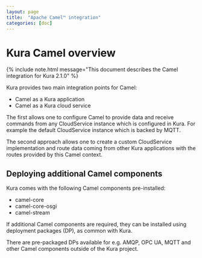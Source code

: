 ```yaml
---
layout: page
title:  "Apache Camel™ integration"
categories: [doc]
---
```


# Kura Camel overview

{% include note.html message="This document describes the Camel integration for Kura 2.1.0" %}

Kura provides two main integration points for Camel:

 * Camel as a Kura application
 * Camel as a Kura cloud service
 
The first allows one to configure Camel to provide data and receive commands from any CloudService instance
which is configured in Kura. For example the default CloudService instance which is backed by MQTT.

The second approach allows one to create a custom CloudService implementation and route data coming from other
Kura applications with the routes provided by this Camel context.

## Deploying additional Camel components

Kura comes with the following Camel components pre-installed:

* camel-core
* camel-core-osgi
* camel-stream

If additional Camel components are required, they can be installed using
deployment packages (DP), as common with Kura.

There are pre-packaged DPs available for e.g. AMQP, OPC UA, MQTT and other
Camel components outside of the Kura project.
 